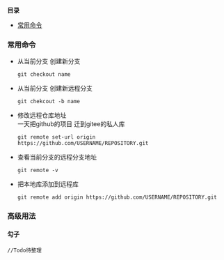 <!-- START doctoc generated TOC please keep comment here to allow auto update -->
<!-- DON'T EDIT THIS SECTION, INSTEAD RE-RUN doctoc TO UPDATE -->
**目录**

- [常用命令](#%E5%B8%B8%E7%94%A8%E5%91%BD%E4%BB%A4)

<!-- END doctoc generated TOC please keep comment here to allow auto update -->

### 常用命令
 - 从当前分支 创建新分支
    ```
    git checkout name
    ```
 - 从当前分支 创建新远程分支
    ```
    git chekcout -b name
    ```
 - 修改远程仓库地址  
    一天把github的项目 迁到gitee的私人库
    
    ```
    git remote set-url origin https://github.com/USERNAME/REPOSITORY.git
    ```
    
 - 查看当前分支的远程分支地址
    ```
    git remote -v
    ```
 
 - 把本地库添加到远程库
    ```
    git remote add origin https://github.com/USERNAME/REPOSITORY.git
    ```
### 高级用法

#### 勾子
    //Todo待整理